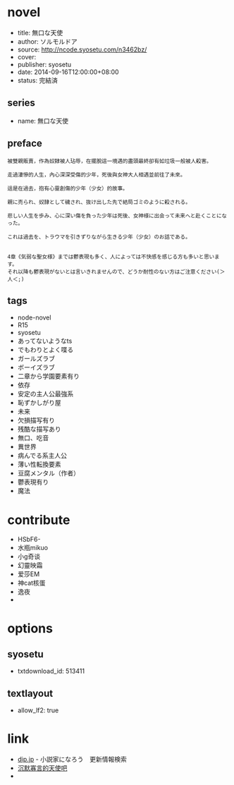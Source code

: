 # novel

- title: 無口な天使
- author: ソルモルドア
- source: http://ncode.syosetu.com/n3462bz/
- cover:
- publisher: syosetu
- date: 2014-09-16T12:00:00+08:00
- status: 完結済

## series

- name: 無口な天使

## preface


```
被雙親販賣，作為奴隸被人玷辱，在擺脫這一境遇的盡頭最終卻有如垃圾一般被人殺害。

走過淒慘的人生，內心深深受傷的少年，死後與女神大人相遇並前往了未來。

這是在過去，抱有心靈創傷的少年（少女）的故事。

親に売られ、奴隷として穢され、抜け出した先で結局ゴミのように殺される。

悲しい人生を歩み、心に深い傷を負った少年は死後、女神様に出会って未来へと赴くことになった。

これは過去を、トラウマを引きずりながら生きる少年（少女）のお話である。


4章《気弱な聖女様》までは鬱表現も多く、人によっては不快感を感じる方も多いと思います。
それ以降も鬱表現がないとは言いきれませんので、どうか耐性のない方はご注意ください(＞人＜;)
```

## tags

- node-novel
- R15
- syosetu
- あってないようなts
- でもわりとよく喋る
- ガールズラブ
- ボーイズラブ
- 二章から学園要素有り
- 依存
- 安定の主人公最強系
- 恥ずかしがり屋
- 未来
- 欠損描写有り
- 残酷な描写あり
- 無口、吃音
- 異世界
- 病んでる系主人公
- 薄い性転換要素
- 豆腐メンタル（作者）
- 鬱表現有り
- 魔法

# contribute

- HSbF6-
- 水瓶mikuo
- 小g奇谈
- 幻靈映霜
- 爱莎EM
- 神cat核蛋
- 逸夜
- 

# options

## syosetu

- txtdownload_id: 513411

## textlayout

- allow_lf2: true

# link

- [dip.jp](https://narou.dip.jp/search.php?text=n3462bz&novel=all&genre=all&new_genre=all&length=0&down=0&up=100) - 小説家になろう　更新情報検索
- [沉默寡言的天使吧](https://tieba.baidu.com/f?kw=%E6%B2%89%E9%BB%98%E5%AF%A1%E8%A8%80%E7%9A%84%E5%A4%A9%E4%BD%BF&ie=utf-8 "沉默寡言的天使")
- 



